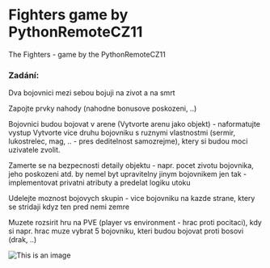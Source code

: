 # Fighters game by PythonRemoteCZ11

The Fighters - game by the PythonRemoteCZ11



### Zadání:

Dva bojovnici mezi sebou bojuji na zivot a na smrt

Zapojte prvky nahody (nahodne bonusove poskozeni, ..)

Bojovnici budou bojovat v arene (Vytvorte arenu jako objekt) - naformatujte vystup Vytvorte vice druhu bojovniku s ruznymi vlastnostmi (sermir, lukostrelec, mag, .. - pres deditelnost samozrejme), ktery si budou moci uzivatele zvolit.

Zamerte se na bezpecnosti detaily objektu - napr. pocet zivotu bojovnika, jeho poskozeni atd. by nemel byt upravitelny jinym bojovnikem jen tak - implementovat privatni atributy a predelat logiku utoku

Udelejte moznost bojovych skupin - vice bojovniku na kazde strane, ktery se stridaji kdyz ten pred nemi zemre

Muzete rozsirit hru na PVE (player vs environment - hrac proti pocitaci), kdy si napr. hrac muze vybrat 5 bojovniku, kteri budou bojovat proti bosovi (drak, ..)


![This is an image](https://myoctocat.com/assets/images/base-octocat.svg)